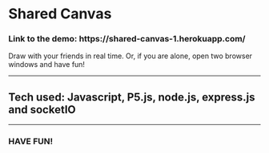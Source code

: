 <h1>Shared Canvas</h1>
<h3>Link to the demo: https://shared-canvas-1.herokuapp.com/</h3>
<p>Draw with your friends in real time. Or, if you are alone, open two browser windows and have fun!</p>
<hr/>
<h2>Tech used: Javascript, P5.js, node.js, express.js and socketIO</h2>
<hr/>
<h3>HAVE FUN!</h3>

